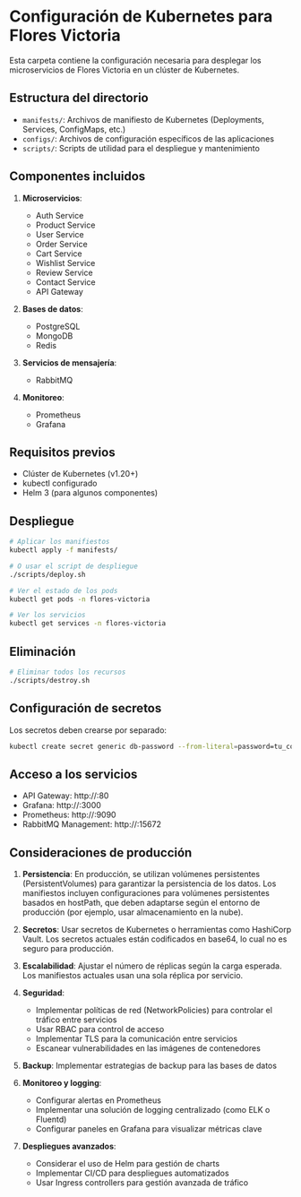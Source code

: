 # Configuración de Kubernetes para Flores Victoria

Esta carpeta contiene la configuración necesaria para desplegar los microservicios de Flores Victoria en un clúster de Kubernetes.

## Estructura del directorio

- `manifests/`: Archivos de manifiesto de Kubernetes (Deployments, Services, ConfigMaps, etc.)
- `configs/`: Archivos de configuración específicos de las aplicaciones
- `scripts/`: Scripts de utilidad para el despliegue y mantenimiento

## Componentes incluidos

1. **Microservicios**:
   - Auth Service
   - Product Service
   - User Service
   - Order Service
   - Cart Service
   - Wishlist Service
   - Review Service
   - Contact Service
   - API Gateway

2. **Bases de datos**:
   - PostgreSQL
   - MongoDB
   - Redis

3. **Servicios de mensajería**:
   - RabbitMQ

4. **Monitoreo**:
   - Prometheus
   - Grafana

## Requisitos previos

- Clúster de Kubernetes (v1.20+)
- kubectl configurado
- Helm 3 (para algunos componentes)

## Despliegue

```bash
# Aplicar los manifiestos
kubectl apply -f manifests/

# O usar el script de despliegue
./scripts/deploy.sh

# Ver el estado de los pods
kubectl get pods -n flores-victoria

# Ver los servicios
kubectl get services -n flores-victoria
```

## Eliminación

```bash
# Eliminar todos los recursos
./scripts/destroy.sh
```

## Configuración de secretos

Los secretos deben crearse por separado:

```bash
kubectl create secret generic db-password --from-literal=password=tu_contraseña -n flores-victoria
```

## Acceso a los servicios

- API Gateway: http://<EXTERNAL-IP>:80
- Grafana: http://<EXTERNAL-IP>:3000
- Prometheus: http://<EXTERNAL-IP>:9090
- RabbitMQ Management: http://<EXTERNAL-IP>:15672

## Consideraciones de producción

1. **Persistencia**: En producción, se utilizan volúmenes persistentes (PersistentVolumes) para garantizar la persistencia de los datos. Los manifiestos incluyen configuraciones para volúmenes persistentes basados en hostPath, que deben adaptarse según el entorno de producción (por ejemplo, usar almacenamiento en la nube).

2. **Secretos**: Usar secretos de Kubernetes o herramientas como HashiCorp Vault. Los secretos actuales están codificados en base64, lo cual no es seguro para producción.

3. **Escalabilidad**: Ajustar el número de réplicas según la carga esperada. Los manifiestos actuales usan una sola réplica por servicio.

4. **Seguridad**: 
   - Implementar políticas de red (NetworkPolicies) para controlar el tráfico entre servicios
   - Usar RBAC para control de acceso
   - Implementar TLS para la comunicación entre servicios
   - Escanear vulnerabilidades en las imágenes de contenedores

5. **Backup**: Implementar estrategias de backup para las bases de datos

6. **Monitoreo y logging**: 
   - Configurar alertas en Prometheus
   - Implementar una solución de logging centralizado (como ELK o Fluentd)
   - Configurar paneles en Grafana para visualizar métricas clave

7. **Despliegues avanzados**: 
   - Considerar el uso de Helm para gestión de charts
   - Implementar CI/CD para despliegues automatizados
   - Usar Ingress controllers para gestión avanzada de tráfico